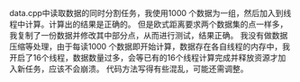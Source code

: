 data.cpp中读取数据的同时分割任务，我使用1000 个数据为一组，然后加入到线程中计算。计算出的结果是正确的。
但是欧式距离要求两个数据集的点一样多，我复制了一份数据并修改其中部分点，从而进行测试，结果正确。
我没有做数据压缩等处理，由于每读1000 个数据即开始计算，数据存在各自线程的内存中，我开启了16个线程，数据数量过多，会等已有的16个线程计算完成并释放资源才加入新任务，应该不会崩溃。
代码方法写得有些混乱，可能还需调整。
